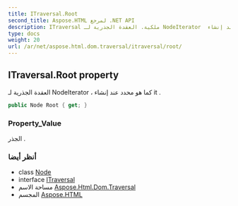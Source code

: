 ```yaml
---
title: ITraversal.Root
second_title: Aspose.HTML لمرجع .NET API
description: ITraversal ملكية. العقدة الجذرية لـ NodeIterator  كما هو محدد عند إنشاء it .
type: docs
weight: 20
url: /ar/net/aspose.html.dom.traversal/itraversal/root/
---
```

## ITraversal.Root property

العقدة الجذرية لـ NodeIterator ، كما هو محدد عند إنشاء it .

```csharp
public Node Root { get; }
```

### Property_Value

الجذر .

### أنظر أيضا

* class [Node](../../../aspose.html.dom/node/)
* interface [ITraversal](../)
* مساحة الاسم [Aspose.Html.Dom.Traversal](../../itraversal/)
* المجسم [Aspose.HTML](../../../)


